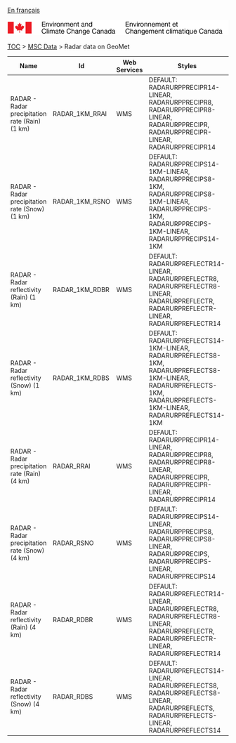 [En français](geomet-radar_fr.md)

![ECCC logo](../../img_eccc-logo.png)

[TOC](../../readme_en.md) > [MSC Data](../readme_en.md) > Radar data on GeoMet


Name                                           | Id             | Web Services | Styles                                                                                                                                                                
-----------------------------------------------|----------------|--------------|-----------------------------------------------------------------------------------------------------------------------------------------------------------------------
RADAR - Radar precipitation rate (Rain) (1 km) | RADAR_1KM_RRAI | WMS          | DEFAULT: RADARURPPRECIPR14-LINEAR, RADARURPPRECIPR8, RADARURPPRECIPR8-LINEAR, RADARURPPRECIPR, RADARURPPRECIPR-LINEAR, RADARURPPRECIPR14                              
RADAR - Radar precipitation rate (Snow) (1 km) | RADAR_1KM_RSNO | WMS          | DEFAULT: RADARURPPRECIPS14-1KM-LINEAR, RADARURPPRECIPS8-1KM, RADARURPPRECIPS8-1KM-LINEAR, RADARURPPRECIPS-1KM, RADARURPPRECIPS-1KM-LINEAR, RADARURPPRECIPS14-1KM      
RADAR - Radar reflectivity (Rain) (1 km)       | RADAR_1KM_RDBR | WMS          | DEFAULT: RADARURPREFLECTR14-LINEAR, RADARURPREFLECTR8, RADARURPREFLECTR8-LINEAR, RADARURPREFLECTR, RADARURPREFLECTR-LINEAR, RADARURPREFLECTR14                        
RADAR - Radar reflectivity (Snow) (1 km)       | RADAR_1KM_RDBS | WMS          | DEFAULT: RADARURPREFLECTS14-1KM-LINEAR, RADARURPREFLECTS8-1KM, RADARURPREFLECTS8-1KM-LINEAR, RADARURPREFLECTS-1KM, RADARURPREFLECTS-1KM-LINEAR, RADARURPREFLECTS14-1KM
RADAR - Radar precipitation rate (Rain) (4 km) | RADAR_RRAI     | WMS          | DEFAULT: RADARURPPRECIPR14-LINEAR, RADARURPPRECIPR8, RADARURPPRECIPR8-LINEAR, RADARURPPRECIPR, RADARURPPRECIPR-LINEAR, RADARURPPRECIPR14                              
RADAR - Radar precipitation rate (Snow) (4 km) | RADAR_RSNO     | WMS          | DEFAULT: RADARURPPRECIPS14-LINEAR, RADARURPPRECIPS8, RADARURPPRECIPS8-LINEAR, RADARURPPRECIPS, RADARURPPRECIPS-LINEAR, RADARURPPRECIPS14                              
RADAR - Radar reflectivity (Rain) (4 km)       | RADAR_RDBR     | WMS          | DEFAULT: RADARURPREFLECTR14-LINEAR, RADARURPREFLECTR8, RADARURPREFLECTR8-LINEAR, RADARURPREFLECTR, RADARURPREFLECTR-LINEAR, RADARURPREFLECTR14                        
RADAR - Radar reflectivity (Snow) (4 km)       | RADAR_RDBS     | WMS          | DEFAULT: RADARURPREFLECTS14-LINEAR, RADARURPREFLECTS8, RADARURPREFLECTS8-LINEAR, RADARURPREFLECTS, RADARURPREFLECTS-LINEAR, RADARURPREFLECTS14                        


